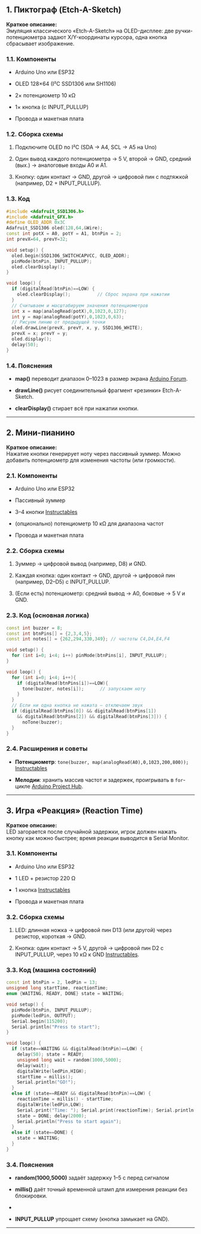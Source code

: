## 1. Пиктограф (Etch-A-Sketch)

**Краткое описание:**  
Эмуляция классического «Etch-A-Sketch» на OLED-дисплее: две ручки-потенциометра задают X/Y-координаты курсора, одна кнопка сбрасывает изображение.

### 1.1. Компоненты

- Arduino Uno или ESP32 
    
- OLED 128×64 (I²C SSD1306 или SH1106) 
    
- 2× потенциометр 10 кΩ
    
- 1× кнопка (с INPUT_PULLUP)
    
- Провода и макетная плата
    

### 1.2. Сборка схемы

1. Подключите OLED по I²C (SDA → A4, SCL → A5 на Uno) 
    
2. Один вывод каждого потенциометра → 5 V, второй → GND, средний (вых.) → аналоговые входы A0 и A1.
    
3. Кнопку: один контакт → GND, другой → цифровой пин с подтяжкой (например, D2 + INPUT_PULLUP).
    

### 1.3. Код

```cpp
#include <Adafruit_SSD1306.h>
#include <Adafruit_GFX.h>
#define OLED_ADDR 0x3C
Adafruit_SSD1306 oled(128,64,&Wire);
const int potX = A0, potY = A1, btnPin = 2;
int prevX=64, prevY=32;

void setup() {
  oled.begin(SSD1306_SWITCHCAPVCC, OLED_ADDR);
  pinMode(btnPin, INPUT_PULLUP);
  oled.clearDisplay();
}

void loop() {
  if (digitalRead(btnPin)==LOW) {
    oled.clearDisplay();          // Сброс экрана при нажатии
  }
  // Считываем и масштабируем значения потенциометров
  int x = map(analogRead(potX),0,1023,0,127);
  int y = map(analogRead(potY),0,1023,0,63);
  // Рисуем линию от предыдущей точки
  oled.drawLine(prevX, prevY, x, y, SSD1306_WHITE);
  prevX = x; prevY = y;
  oled.display();
  delay(50);
}
```

### 1.4. Пояснения

- **map()** переводит диапазон 0–1023 в размер экрана [Arduino Forum](https://forum.arduino.cc/t/etch-a-sketch-with-arduino/12913?utm_source=chatgpt.com).
    
- **drawLine()** рисует соединительный фрагмент «резинки» Etch-A-Sketch.
    
- **clearDisplay()** стирает всё при нажатии кнопки.
    

---

## 2. Мини-пианино

**Краткое описание:**  
Нажатие кнопки генерирует ноту через пассивный зуммер. Можно добавить потенциометр для изменения частоты (или громкости).

### 2.1. Компоненты

- Arduino Uno или ESP32
    
- Пассивный зуммер
    
- 3–4 кнопки [Instructables](https://www.instructables.com/Arduino-Piezo-Three-Button-Piano/?utm_source=chatgpt.com)
    
- (опционально) потенциометр 10 кΩ для диапазона частот
    
- Провода и макетная плата
    

### 2.2. Сборка схемы

1. Зуммер → цифровой вывод (например, D8) и GND.
    
2. Каждая кнопка: один контакт → GND, другой → цифровой пин (например, D2–D5) с INPUT_PULLUP.
    
3. (Если есть) потенциометр: средний вывод → A0, боковые → 5 V и GND.
    

### 2.3. Код (основная логика)

```cpp
const int buzzer = 8;
const int btnPins[] = {2,3,4,5};
const int notes[] = {262,294,330,349}; // частоты C4,D4,E4,F4

void setup() {
  for (int i=0; i<4; i++) pinMode(btnPins[i], INPUT_PULLUP);
}

void loop() {
  for (int i=0; i<4; i++){
    if (digitalRead(btnPins[i])==LOW){
      tone(buzzer, notes[i]);      // запускаем ноту
    }
  }
  // Если ни одна кнопка не нажата — отключаем звук
  if (digitalRead(btnPins[0]) && digitalRead(btnPins[1])
    && digitalRead(btnPins[2]) && digitalRead(btnPins[3])) {
      noTone(buzzer);
  }
}
```

### 2.4. Расширения и советы

- **Потенциометр**: `tone(buzzer, map(analogRead(A0),0,1023,200,800));` [Instructables](https://www.instructables.com/Arduino-Piezo-Three-Button-Piano/?utm_source=chatgpt.com)
    
- **Мелодии**: хранить массив частот и задержек, проигрывать в `for`-цикле [Arduino Project Hub](https://projecthub.arduino.cc/rahulkhanna/arduino-tutorial-mini-piano-0c7ec5?utm_source=chatgpt.com).
    

---

## 3. Игра «Реакция» (Reaction Time)

**Краткое описание:**  
LED загорается после случайной задержки, игрок должен нажать кнопку как можно быстрее; время реакции выводится в Serial Monitor.

### 3.1. Компоненты

- Arduino Uno или ESP32
    
- 1 LED + резистор 220 Ω
    
- 1 кнопка [Instructables](https://www.instructables.com/Arduino-Reaction-Time-Tester/?utm_source=chatgpt.com)
    
- Провода и макетная плата
    

### 3.2. Сборка схемы

1. LED: длинная ножка → цифровой пин D13 (или другой) через резистор, короткая → GND.
    
2. Кнопка: один контакт → 5 V, другой → цифровой пин D2 с INPUT_PULLUP, через 10 кΩ к GND [Instructables](https://www.instructables.com/Arduino-Reaction-Time-Tester/?utm_source=chatgpt.com).
    

### 3.3. Код (машина состояний)

```cpp
const int btnPin = 2, ledPin = 13;
unsigned long startTime, reactionTime;
enum {WAITING, READY, DONE} state = WAITING;

void setup() {
  pinMode(btnPin, INPUT_PULLUP);
  pinMode(ledPin, OUTPUT);
  Serial.begin(115200);
  Serial.println("Press to start");
}

void loop() {
  if (state==WAITING && digitalRead(btnPin)==LOW) {
    delay(50); state = READY;
    unsigned long wait = random(1000,5000);
    delay(wait);
    digitalWrite(ledPin,HIGH);
    startTime = millis();
    Serial.println("GO!");
  }
  else if (state==READY && digitalRead(btnPin)==LOW) {
    reactionTime = millis() - startTime;
    digitalWrite(ledPin,LOW);
    Serial.print("Time: "); Serial.print(reactionTime); Serial.println(" ms");
    state = DONE; delay(2000);
    Serial.println("Press to start again");
  }
  else if (state==DONE) {
    state = WAITING;
  }
}

```

### 3.4. Пояснения

- **random(1000,5000)** задаёт задержку 1–5 с перед сигналом
    
- **millis()** даёт точный временной штамп для измерения реакции без блокировки.
- 
- **INPUT_PULLUP** упрощает схему (кнопка замыкает на GND).
    

---